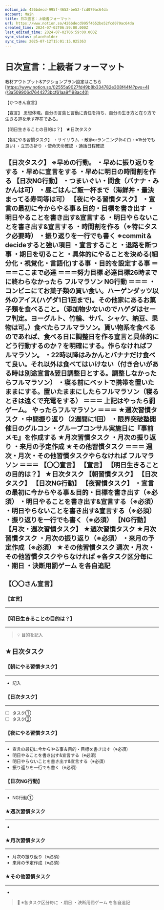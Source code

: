 ```yaml
---
notion_id: 426bdecd-995f-4652-be52-fcd079ac64da
account: Main
title: 日次宣言：上級者フォーマット
url: https://www.notion.so/426bdecd995f4652be52fcd079ac64da
created_time: 2024-07-02T06:59:00.000Z
last_edited_time: 2024-07-02T06:59:00.000Z
sync_status: placeholder
sync_time: 2025-07-12T15:01:15.025363
---
```

# 日次宣言：上級者フォーマット

教材アウトプット&アクションプラン設定はこちら
[https://www.notion.so/02555a9027fd49b8b334782e308f44f4?pvs=4](/3a509906d7644273bcf61aa9f198ac40)

  【かつきん宣言】

  【宣言】
  思想体現。自分の言葉と言動に責任を持ち、自分の生き方と在り方で生きる道を示す存在である。

  【明日生きることの目的は？】
  ★日次タスク

  【朝にやる習慣タスク】
・サイリウム
・散歩orランニング(5キロ・※15分でも良い)
・立志の祈り
・使命天命確認
・通話日程確認

  【日次タスク】
  ※早めの行動。
  ・早めに振り返りをする
・早めに宣言をする
・早めに明日の時間割を作る
  【日次NG行動】
  ・つまいぐい・間食（バナナ・みかんは可）
・昼ごはんご飯一杯まで（海鮮丼・量決まってる寿司等は可）
  【夜にやる習慣タスク】
・宣言の最初に今からやる事＆目的・目標を書き出す
・明日やることを書き出す&宣言する
・明日やらないことを書き出す&宣言する
・時間割を作る（※特にタスク必要時）
・振り返りを一行でも書く
  ※commit＆decideすると強い項目
・宣言すること
・退路を断つ事
・期日を切ること
・具体的にやることを決める(細分化・視覚化・言語化)する事
・目的を設定する事
  ＝＝＝ここまで必達
  ＝＝＝努力目標
  必達目標26時までに終わらなかったら
フルマラソン
  NG行動
＝＝＝
  ・コンビニにてお菓子類の買い食い。ハーゲンダッツ以外のアイス(ハゲダ1日1回まで)。その他家にあるお菓子類を食べること。（添加物少ないのでハゲダはセーフ判定。ヨーグルト、竹輪、サバ、シャケ、納豆、果物は可。）食べたらフルマラソン。貰い物系を食べるのであれば、食べる日に調整日を作る宣言と具体的にどう行動するのか？を明確にする。作らなければフルマラソン。
  ・22時以降はみかんとバナナだけ食べて良い。それ以外は食べてはいけない（付き合いがある時は別途宣言&翌日調整日とする。調整しなかったらフルマラソン）
  ・寝る前にベットで携帯を置いたままにする。置いたままにしたらフルマラソン（寝るときは遠くで充電をする）
  ＝＝＝
  上記はやったら罰ゲーム。
やったらフルマラソン
  ＝＝＝
  ★週次習慣タスク
・中間振り返り（2週間に1回）
・限界突破塾開催日のグルコン
・グループコンサル実施日に『事前メモ』を作成する
  ★月次習慣タスク
・月次の振り返り
・来月の予定作成
  ★その他習慣タスク
  ＝＝＝
  週次・月次・その他習慣タスクやらなければ
フルマラソン
  ＝＝＝
  【〇〇宣言】
  【宣言】
【明日生きることの目的は？】
★日次タスク
【朝習慣タスク】
【日次タスク】
【日次NG行動】
【夜習慣タスク】
・宣言の最初に今からやる事＆目的・目標を書き出す（※必須）
・明日やることを書き出す&宣言する（※必須）
・明日やらないことを書き出す&宣言する（※必須）
・振り返りを一行でも書く（※必須）
  【NG行動】
  【月次・週次習慣タスク】
★週次習慣タスク
★月次習慣タスク
・月次の振り返り（※必須）
・来月の予定作成（※必須）
  ★その他習慣タスク
週次・月次・その他習慣タスクやらなければ
  ※各タスク区分毎に
・期日
・決断用罰ゲーム
を各自追記
---
## 【〇〇さん宣言】
### 【宣言】
---
### 【明日生きることの目的は？】
---
> 💡 目的を記入
## ★日次タスク
### 【朝にやる習慣タスク】
---
- 記入
### 【日次タスク】
---
- [ ] タスク①
- [ ] タスク②
### 【夜にやる習慣タスク】
---
- 宣言の最初に今からやる事＆目的・目標を書き出す（※必須）
- 明日やることを書き出す&宣言する（※必須）
- 明日やらないことを書き出す&宣言する（※必須）
- 振り返りを一行でも書く（※必須）
### 【日次NG行動】
---
- NG行動①
### ★週次習慣タスク
---
- 
### ★月次習慣タスク
---
- 月次の振り返り（※必須）
- 来月の予定作成（※必須）
### ★その他習慣タスク
---
- 
> 📌 ※各タスク区分毎に
・期日
・決断用罰ゲーム
を各自追記